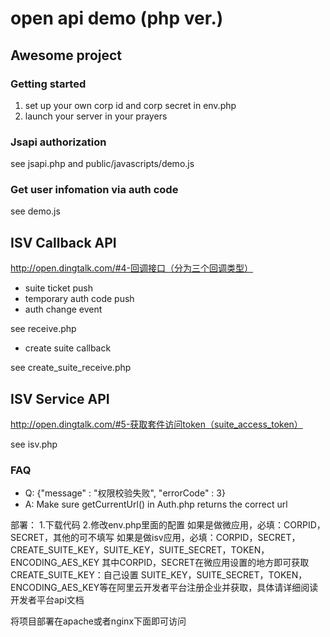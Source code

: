 # open api demo (php ver.)

## Awesome project

### Getting started
1. set up your own corp id and corp secret in env.php
2. launch your server in your prayers

### Jsapi authorization
see jsapi.php and public/javascripts/demo.js

### Get user infomation via auth code
see demo.js

## ISV Callback API
<http://open.dingtalk.com/#4-回调接口（分为三个回调类型）>
* suite ticket push
* temporary auth code push
* auth change event

see receive.php

* create suite callback

see create_suite_receive.php

## ISV Service API
<http://open.dingtalk.com/#5-获取套件访问token（suite_access_token）>

see isv.php

### FAQ
* Q: {"message" : "权限校验失败", "errorCode" : 3}
* A: Make sure getCurrentUrl() in Auth.php returns the correct url

部署：
1.下载代码
2.修改env.php里面的配置
如果是做微应用，必填：CORPID，SECRET，其他的可不填写
如果是做isv应用，必填：CORPID，SECRET，CREATE_SUITE_KEY，SUITE_KEY，SUITE_SECRET，TOKEN，ENCODING_AES_KEY
其中CORPID，SECRET在微应用设置的地方即可获取
CREATE_SUITE_KEY：自己设置
SUITE_KEY，SUITE_SECRET，TOKEN，ENCODING_AES_KEY等在阿里云开发者平台注册企业并获取，具体请详细阅读开发者平台api文档

将项目部署在apache或者nginx下面即可访问
